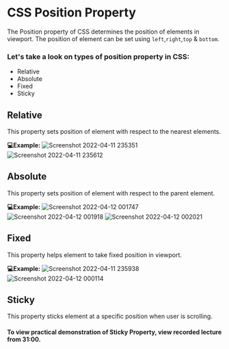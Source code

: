 # CSS Position Property
The Position property of CSS determines the position of elements in viewport.
The position of element can be set using ```left```,```right```,```top``` & ```bottom```.
### Let's take a look on types of position property in CSS:
- Relative
- Absolute
- Fixed 
- Sticky

## Relative
This property sets position of element with respect to the nearest elements.

**💻Example:**
![Screenshot 2022-04-11 235351](https://user-images.githubusercontent.com/43013697/162809870-47d93c45-6207-40ec-b0fc-47e7f096f7a6.png)
![Screenshot 2022-04-11 235612](https://user-images.githubusercontent.com/43013697/162810122-9c093cfe-10c4-4f8e-8057-b0634078dcb3.png)
## Absolute
This property sets position of element with respect to the parent element.

**💻Example:**
![Screenshot 2022-04-12 001747](https://user-images.githubusercontent.com/43013697/162810303-136d26be-1df0-408e-b31d-2f3f3864a362.png)
![Screenshot 2022-04-12 001918](https://user-images.githubusercontent.com/43013697/162810391-c3f237c6-b2c0-40d4-88b2-a086192a7edc.png)
![Screenshot 2022-04-12 002021](https://user-images.githubusercontent.com/43013697/162810439-21cac347-7fd0-4f74-b193-c2b9a68208c5.png)
## Fixed
This property helps element to take fixed position in viewport.

**💻Example:**
![Screenshot 2022-04-11 235938](https://user-images.githubusercontent.com/43013697/162810501-d985fc88-4f23-44d6-b77d-dba559fcfdab.png)
![Screenshot 2022-04-12 000114](https://user-images.githubusercontent.com/43013697/162810570-cb6c0e4d-552d-4f82-93ec-de236b378c7b.png)
## Sticky
This property sticks element at a specific position when user is scrolling.

#### To view practical demonstration of Sticky Property, view recorded lecture from 31:00. 



